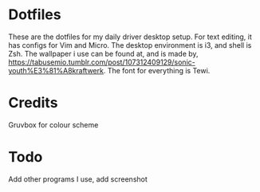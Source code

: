 # Dotfiles
These are the dotfiles for my daily driver desktop setup. For text editing, it has configs for Vim and Micro. The desktop environment is i3, and shell is Zsh. The wallpaper i use can be found at, and is made by, https://tabusemio.tumblr.com/post/107312409129/sonic-youth%E3%81%A8kraftwerk. The font for everything is Tewi.

# Credits
Gruvbox for colour scheme

# Todo
Add other programs I use, add screenshot
